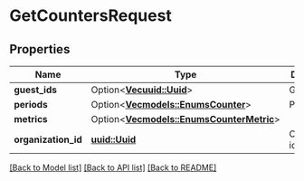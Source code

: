 # GetCountersRequest

## Properties

Name | Type | Description | Notes
------------ | ------------- | ------------- | -------------
**guest_ids** | Option<[**Vec<uuid::Uuid>**](uuid::Uuid.md)> | Guest ids. | [optional]
**periods** | Option<[**Vec<models::EnumsCounter>**](EnumsCounter.md)> | Periods. | [optional]
**metrics** | Option<[**Vec<models::EnumsCounterMetric>**](EnumsCounterMetric.md)> |  | [optional]
**organization_id** | [**uuid::Uuid**](uuid::Uuid.md) | Organization id. | 

[[Back to Model list]](../README.md#documentation-for-models) [[Back to API list]](../README.md#documentation-for-api-endpoints) [[Back to README]](../README.md)


